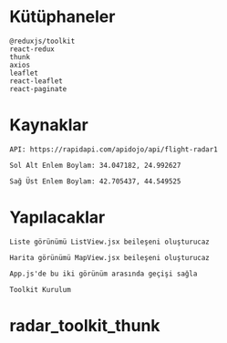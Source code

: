 # Kütüphaneler

    @reduxjs/toolkit
    react-redux
    thunk 
    axios
    leaflet
    react-leaflet
    react-paginate

# Kaynaklar

    API: https://rapidapi.com/apidojo/api/flight-radar1

    Sol Alt Enlem Boylam: 34.047182, 24.992627

    Sağ Üst Enlem Boylam: 42.705437, 44.549525

# Yapılacaklar

    Liste görünümü ListView.jsx beileşeni oluşturucaz

    Harita görünümü MapView.jsx beileşeni oluşturucaz

    App.js'de bu iki görünüm arasında geçişi sağla

    Toolkit Kurulum
# radar_toolkit_thunk
